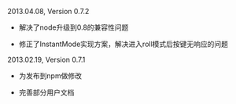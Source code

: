 2013.04.08, Version 0.7.2

* 解决了node升级到0.8的兼容性问题

* 修正了InstantMode实现方案，解决进入roll模式后按键无响应的问题


2013.02.19, Version 0.7.1

* 为发布到npm做修改

* 完善部分用户文档
